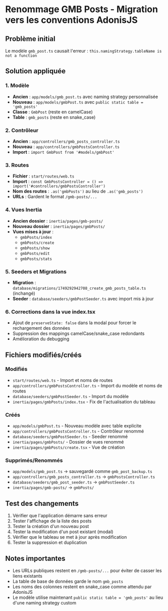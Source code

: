 # Renommage GMB Posts - Migration vers les conventions AdonisJS

## Problème initial
Le modèle `gmb_post.ts` causait l'erreur : `this.namingStrategy.tableName is not a function`

## Solution appliquée

### 1. Modèle
- **Ancien** : `app/models/gmb_post.ts` avec naming strategy personnalisée
- **Nouveau** : `app/models/gmbPost.ts` avec `public static table = 'gmb_posts'`
- **Classe** : `GmbPost` (reste en camelCase)
- **Table** : `gmb_posts` (reste en snake_case)

### 2. Contrôleur
- **Ancien** : `app/controllers/gmb_posts_controller.ts`
- **Nouveau** : `app/controllers/gmbPostsController.ts`
- **Import** : `import GmbPost from '#models/gmbPost'`

### 3. Routes
- **Fichier** : `start/routes/web.ts`
- **Import** : `const GmbPostsController = () => import('#controllers/gmbPostsController')`
- **Nom des routes** : `.as('gmbPosts')` au lieu de `.as('gmb_posts')`
- **URLs** : Gardent le format `/gmb-posts/...`

### 4. Vues Inertia
- **Ancien dossier** : `inertia/pages/gmb-posts/`
- **Nouveau dossier** : `inertia/pages/gmbPosts/`
- **Vues mises à jour** : 
  - `gmbPosts/index`
  - `gmbPosts/create`
  - `gmbPosts/show`
  - `gmbPosts/edit`
  - `gmbPosts/stats`

### 5. Seeders et Migrations
- **Migration** : `database/migrations/1749292942708_create_gmb_posts_table.ts` (inchangé)
- **Seeder** : `database/seeders/gmbPostSeeder.ts` avec import mis à jour

### 6. Corrections dans la vue index.tsx
- Ajout de `preserveState: false` dans la modal pour forcer le rechargement des données
- Suppression des mappings camelCase/snake_case redondants
- Amélioration du debugging

## Fichiers modifiés/créés

### Modifiés
- `start/routes/web.ts` - Import et noms de routes
- `app/controllers/gmbPostsController.ts` - Import du modèle et noms de routes
- `database/seeders/gmbPostSeeder.ts` - Import du modèle
- `inertia/pages/gmbPosts/index.tsx` - Fix de l'actualisation du tableau

### Créés
- `app/models/gmbPost.ts` - Nouveau modèle avec table explicite
- `app/controllers/gmbPostsController.ts` - Contrôleur renommé
- `database/seeders/gmbPostSeeder.ts` - Seeder renommé
- `inertia/pages/gmbPosts/` - Dossier de vues renommé
- `inertia/pages/gmbPosts/create.tsx` - Vue de création

### Supprimés/Renommés
- `app/models/gmb_post.ts` → sauvegardé comme `gmb_post_backup.ts`
- `app/controllers/gmb_posts_controller.ts` → `gmbPostsController.ts`
- `database/seeders/gmb_post_seeder.ts` → `gmbPostSeeder.ts`
- `inertia/pages/gmb-posts/` → `gmbPosts/`

## Test des changements

1. Vérifier que l'application démarre sans erreur
2. Tester l'affichage de la liste des posts
3. Tester la création d'un nouveau post
4. Tester la modification d'un post existant (modal)
5. Vérifier que le tableau se met à jour après modification
6. Tester la suppression et duplication

## Notes importantes

- Les URLs publiques restent en `/gmb-posts/...` pour éviter de casser les liens existants
- La table de base de données garde le nom `gmb_posts`
- Les noms des colonnes restent en snake_case comme attendu par AdonisJS
- Le modèle utilise maintenant `public static table = 'gmb_posts'` au lieu d'une naming strategy custom
